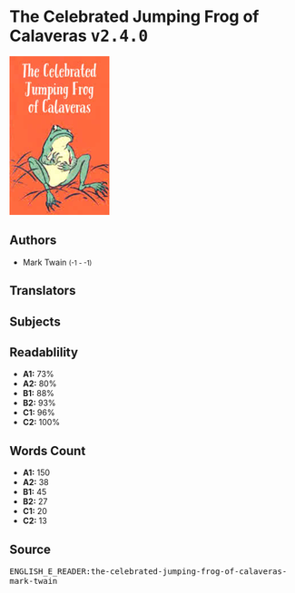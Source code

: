 # The Celebrated Jumping Frog of Calaveras <kbd>v2.4.0</kbd>

![](./cover.medium.jpg "")

## Authors


 - Mark Twain <small>(-1 - -1)</small>

## Translators



## Subjects



## Readablility


 - **A1:** 73%
 - **A2:** 80%
 - **B1:** 88%
 - **B2:** 93%
 - **C1:** 96%
 - **C2:** 100%

## Words Count


 - **A1:** 150
 - **A2:** 38
 - **B1:** 45
 - **B2:** 27
 - **C1:** 20
 - **C2:** 13

## Source


<kbd>ENGLISH_E_READER:the-celebrated-jumping-frog-of-calaveras-mark-twain</kbd>
